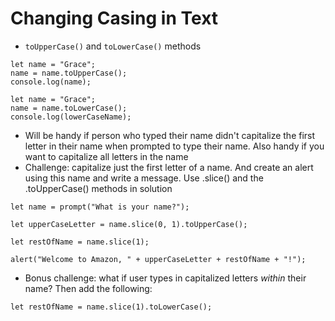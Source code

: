 # Changing Casing in Text

- `toUpperCase()` and `toLowerCase()` methods

```
let name = "Grace";
name = name.toUpperCase();
console.log(name);
```

```
let name = "Grace";
name = name.toLowerCase();
console.log(lowerCaseName);
```
- Will be handy if person who typed their name didn't capitalize the first letter in their name when prompted to type their name. Also handy if you want to capitalize all letters in the name
- Challenge: capitalize just the first letter of a name. And create an alert using this name and write a message. Use .slice() and the .toUpperCase() methods in solution
```
let name = prompt("What is your name?");

let upperCaseLetter = name.slice(0, 1).toUpperCase();

let restOfName = name.slice(1);

alert("Welcome to Amazon, " + upperCaseLetter + restOfName + "!");
```
- Bonus challenge: what if user types in capitalized letters _within_ their name? Then add the following:

```
let restOfName = name.slice(1).toLowerCase();
```